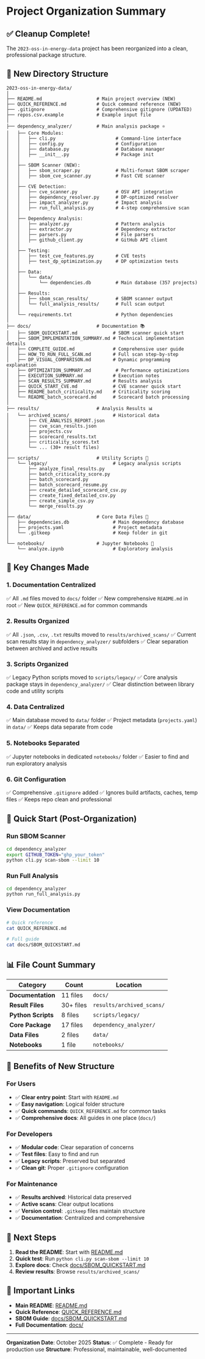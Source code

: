 # Project Organization Summary

## ✅ Cleanup Complete!

The `2023-oss-in-energy-data` project has been reorganized into a clean, professional package structure.

## 📁 New Directory Structure

```
2023-oss-in-energy-data/
│
├── README.md                    # Main project overview (NEW)
├── QUICK_REFERENCE.md           # Quick command reference (NEW)
├── .gitignore                   # Comprehensive gitignore (UPDATED)
├── repos.csv.example            # Example input file
│
├── dependency_analyzer/         # Main analysis package ⭐
│   ├── Core Modules:
│   │   ├── cli.py                      # Command-line interface
│   │   ├── config.py                   # Configuration
│   │   ├── database.py                 # Database manager
│   │   ├── __init__.py                 # Package init
│   │
│   ├── SBOM Scanner (NEW):
│   │   ├── sbom_scraper.py             # Multi-format SBOM scraper
│   │   ├── sbom_cve_scanner.py         # Fast CVE scanner
│   │
│   ├── CVE Detection:
│   │   ├── cve_scanner.py              # OSV API integration
│   │   ├── dependency_resolver.py      # DP-optimized resolver
│   │   ├── impact_analyzer.py          # Impact analysis
│   │   ├── run_full_analysis.py        # 4-step comprehensive scan
│   │
│   ├── Dependency Analysis:
│   │   ├── analyzer.py                 # Pattern analysis
│   │   ├── extractor.py                # Dependency extractor
│   │   ├── parsers.py                  # File parsers
│   │   ├── github_client.py            # GitHub API client
│   │
│   ├── Testing:
│   │   ├── test_cve_features.py        # CVE tests
│   │   ├── test_dp_optimization.py     # DP optimization tests
│   │
│   ├── Data:
│   │   └── data/
│   │       └── dependencies.db         # Main database (357 projects)
│   │
│   ├── Results:
│   │   ├── sbom_scan_results/          # SBOM scanner output
│   │   └── full_analysis_results/      # Full scan output
│   │
│   └── requirements.txt                # Python dependencies
│
├── docs/                        # Documentation 📚
│   ├── SBOM_QUICKSTART.md             # SBOM scanner quick start
│   ├── SBOM_IMPLEMENTATION_SUMMARY.md # Technical implementation details
│   ├── COMPLETE_GUIDE.md              # Comprehensive user guide
│   ├── HOW_TO_RUN_FULL_SCAN.md        # Full scan step-by-step
│   ├── DP_VISUAL_COMPARISON.md        # Dynamic programming explanation
│   ├── OPTIMIZATION_SUMMARY.md         # Performance optimizations
│   ├── EXECUTION_SUMMARY.md           # Execution notes
│   ├── SCAN_RESULTS_SUMMARY.md        # Results analysis
│   ├── QUICK_START_CVE.md             # CVE scanner quick start
│   ├── README_batch_criticality.md    # Criticality scoring
│   └── README_batch_scorecard.md      # Scorecard batch processing
│
├── results/                     # Analysis Results 📊
│   └── archived_scans/                # Historical data
│       ├── CVE_ANALYSIS_REPORT.json
│       ├── cve_scan_results.json
│       ├── projects.csv
│       ├── scorecard_results.txt
│       ├── criticality_scores.txt
│       └── ... (30+ result files)
│
├── scripts/                     # Utility Scripts 🔧
│   └── legacy/                        # Legacy analysis scripts
│       ├── analyze_final_results.py
│       ├── batch_criticality_score.py
│       ├── batch_scorecard.py
│       ├── batch_scorecard_resume.py
│       ├── create_detailed_scorecard_csv.py
│       ├── create_fixed_detailed_csv.py
│       ├── create_simple_csv.py
│       └── merge_results.py
│
├── data/                        # Core Data Files 💾
│   ├── dependencies.db                # Main dependency database
│   ├── projects.yaml                  # Project metadata
│   └── .gitkeep                       # Keep folder in git
│
└── notebooks/                   # Jupyter Notebooks 📓
    └── analyze.ipynb                  # Exploratory analysis
```

## 🎯 Key Changes Made

### 1. Documentation Centralized
✅ All `.md` files moved to `docs/` folder
✅ New comprehensive `README.md` in root
✅ New `QUICK_REFERENCE.md` for common commands

### 2. Results Organized
✅ All `.json`, `.csv`, `.txt` results moved to `results/archived_scans/`
✅ Current scan results stay in `dependency_analyzer/` subfolders
✅ Clear separation between archived and active results

### 3. Scripts Organized
✅ Legacy Python scripts moved to `scripts/legacy/`
✅ Core analysis package stays in `dependency_analyzer/`
✅ Clear distinction between library code and utility scripts

### 4. Data Centralized
✅ Main database moved to `data/` folder
✅ Project metadata (`projects.yaml`) in `data/`
✅ Keeps data separate from code

### 5. Notebooks Separated
✅ Jupyter notebooks in dedicated `notebooks/` folder
✅ Easier to find and run exploratory analysis

### 6. Git Configuration
✅ Comprehensive `.gitignore` added
✅ Ignores build artifacts, caches, temp files
✅ Keeps repo clean and professional

## 🚀 Quick Start (Post-Organization)

### Run SBOM Scanner
```bash
cd dependency_analyzer
export GITHUB_TOKEN="ghp_your_token"
python cli.py scan-sbom --limit 10
```

### Run Full Analysis
```bash
cd dependency_analyzer
python run_full_analysis.py
```

### View Documentation
```bash
# Quick reference
cat QUICK_REFERENCE.md

# Full guide
cat docs/SBOM_QUICKSTART.md
```

## 📊 File Count Summary

| Category | Count | Location |
|----------|-------|----------|
| **Documentation** | 11 files | `docs/` |
| **Result Files** | 30+ files | `results/archived_scans/` |
| **Python Scripts** | 8 files | `scripts/legacy/` |
| **Core Package** | 17 files | `dependency_analyzer/` |
| **Data Files** | 2 files | `data/` |
| **Notebooks** | 1 file | `notebooks/` |

## 🎨 Benefits of New Structure

### For Users
- ✅ **Clear entry point**: Start with `README.md`
- ✅ **Easy navigation**: Logical folder structure
- ✅ **Quick commands**: `QUICK_REFERENCE.md` for common tasks
- ✅ **Comprehensive docs**: All guides in one place (`docs/`)

### For Developers
- ✅ **Modular code**: Clear separation of concerns
- ✅ **Test files**: Easy to find and run
- ✅ **Legacy scripts**: Preserved but separated
- ✅ **Clean git**: Proper `.gitignore` configuration

### For Maintenance
- ✅ **Results archived**: Historical data preserved
- ✅ **Active scans**: Clear output locations
- ✅ **Version control**: `.gitkeep` files maintain structure
- ✅ **Documentation**: Centralized and comprehensive

## 📝 Next Steps

1. **Read the README**: Start with [README.md](../README.md)
2. **Quick test**: Run `python cli.py scan-sbom --limit 10`
3. **Explore docs**: Check [docs/SBOM_QUICKSTART.md](docs/SBOM_QUICKSTART.md)
4. **Review results**: Browse `results/archived_scans/`

## 🔗 Important Links

- **Main README**: [README.md](../README.md)
- **Quick Reference**: [QUICK_REFERENCE.md](../QUICK_REFERENCE.md)
- **SBOM Guide**: [docs/SBOM_QUICKSTART.md](docs/SBOM_QUICKSTART.md)
- **Full Documentation**: [docs/](docs/)

---

**Organization Date**: October 2025
**Status**: ✅ Complete - Ready for production use
**Structure**: Professional, maintainable, well-documented
